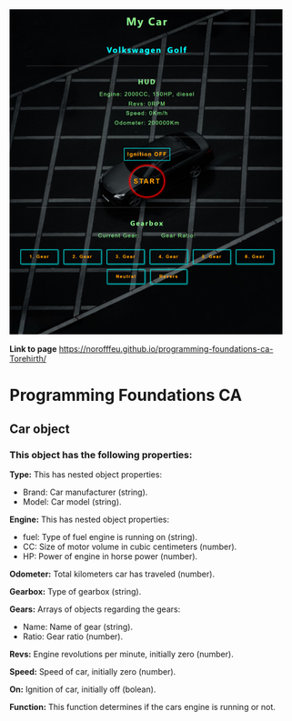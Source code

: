 <img src="./images/Screenshot_programming-foundations_page.png" alt="webpage screenshot" height="572" width="480">

**Link to page** https://norofffeu.github.io/programming-foundations-ca-Torehirth/

# Programming Foundations CA

## Car object

### This object has the following properties:

**Type:** This has nested object properties:

- Brand: Car manufacturer (string).
- Model: Car model (string).

**Engine:** This has nested object properties:

- fuel: Type of fuel engine is running on (string).
- CC: Size of motor volume in cubic centimeters (number).
- HP: Power of engine in horse power (number).

**Odometer:** Total kilometers car has traveled (number).

**Gearbox:** Type of gearbox (string).

**Gears:** Arrays of objects regarding the gears:

- Name: Name of gear (string).
- Ratio: Gear ratio (number).

**Revs:** Engine revolutions per minute, initially zero (number).

**Speed:** Speed of car, initially zero (number).

**On:** Ignition of car, initially off (bolean).

**Function:** This function determines if the cars engine is running or not.
